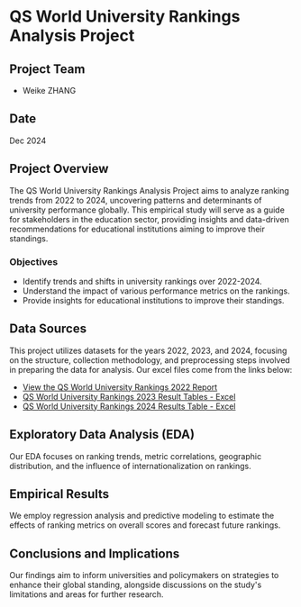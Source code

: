 # QS World University Rankings Analysis Project

## Project Team
- Weike ZHANG

## Date
Dec 2024

## Project Overview
The QS World University Rankings Analysis Project aims to analyze ranking trends from 2022 to 2024, uncovering patterns and determinants of university performance globally. This empirical study will serve as a guide for stakeholders in the education sector, providing insights and data-driven recommendations for educational institutions aiming to improve their standings.

### Objectives
- Identify trends and shifts in university rankings over 2022-2024.
- Understand the impact of various performance metrics on the rankings.
- Provide insights for educational institutions to improve their standings.

## Data Sources
This project utilizes datasets for the years 2022, 2023, and 2024, focusing on the structure, collection methodology, and preprocessing steps involved in preparing the data for analysis. Our excel files come from the links below:
- [View the QS World University Rankings 2022 Report](https://www.qs.com/reports-whitepapers/qs-world-university-rankings-2022-report/)
- [QS World University Rankings 2023 Result Tables - Excel](https://www.qs.com/reports-whitepapers/qs-world-university-rankings-2023-result-tables-excel/)
- [QS World University Rankings 2024 Results Table - Excel](https://www.qs.com/reports-whitepapers/qs-world-university-rankings-2024-results-table-excel/)

## Exploratory Data Analysis (EDA)
Our EDA focuses on ranking trends, metric correlations, geographic distribution, and the influence of internationalization on rankings.

## Empirical Results
We employ regression analysis and predictive modeling to estimate the effects of ranking metrics on overall scores and forecast future rankings.

## Conclusions and Implications
Our findings aim to inform universities and policymakers on strategies to enhance their global standing, alongside discussions on the study's limitations and areas for further research.
